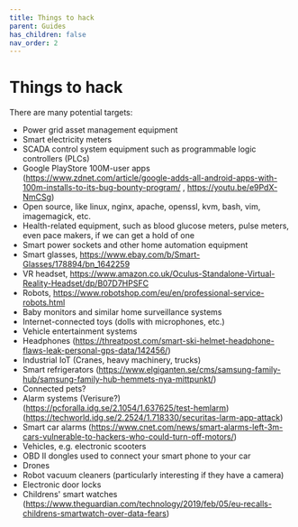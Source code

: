 ```yaml
---
title: Things to hack
parent: Guides
has_children: false
nav_order: 2
---
```


# Things to hack

There are many potential targets:
* Power grid asset management equipment
* Smart electricity meters
* SCADA control system equipment such as programmable logic controllers (PLCs)
* Google PlayStore 100M-user apps (https://www.zdnet.com/article/google-adds-all-android-apps-with-100m-installs-to-its-bug-bounty-program/ , https://youtu.be/e9PdX-NmCSg)
* Open source, like linux, nginx, apache, openssl, kvm, bash, vim, imagemagick, etc.
* Health-related equipment, such as blood glucose meters, pulse meters, even pace makers, if we can get a hold of one
* Smart power sockets and other home automation equipment
* Smart glasses, https://www.ebay.com/b/Smart-Glasses/178894/bn_1642259
* VR headset, https://www.amazon.co.uk/Oculus-Standalone-Virtual-Reality-Headset/dp/B07D7HPSFC
* Robots, https://www.robotshop.com/eu/en/professional-service-robots.html
* Baby monitors and similar home surveillance systems
* Internet-connected toys (dolls with microphones, etc.)
* Vehicle entertainment systems 
* Headphones (https://threatpost.com/smart-ski-helmet-headphone-flaws-leak-personal-gps-data/142456/)
* Industrial IoT (Cranes, heavy machinery, trucks)
* Smart refrigerators (https://www.elgiganten.se/cms/samsung-family-hub/samsung-family-hub-hemmets-nya-mittpunkt/)
* Connected pets? 
* Alarm systems (Verisure?) (https://pcforalla.idg.se/2.1054/1.637625/test-hemlarm) (https://techworld.idg.se/2.2524/1.718330/securitas-larm-app-attack)
* Smart car alarms (https://www.cnet.com/news/smart-alarms-left-3m-cars-vulnerable-to-hackers-who-could-turn-off-motors/)
* Vehicles, e.g. electronic scooters
* OBD II dongles used to connect your smart phone to your car
* Drones
* Robot vacuum cleaners (particularly interesting if they have a camera)
* Electronic door locks
* Childrens' smart watches (https://www.theguardian.com/technology/2019/feb/05/eu-recalls-childrens-smartwatch-over-data-fears)
